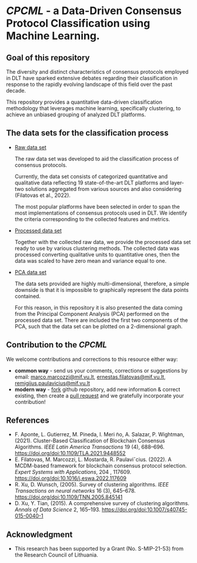 # *CPCML* - a Data-Driven Consensus Protocol Classification using Machine Learning.


## Goal of this repository

The diversity and distinct characteristics of consensus protocols employed in DLT have sparked extensive debates regarding their classification in response to the rapidly evolving landscape of this field over the past decade.

This repository provides a quantitative data-driven classification methodology that leverages machine learning, specifically clustering, to achieve an unbiased grouping of analyzed DLT platforms.


## The data sets for the classification process

- [Raw data set](Data/data_raw.md)

  The raw data set was developed to aid the classification process of consensus protocols. 

  Currently, the data set consists of categorized quantitative and qualitative data reflecting 19 state-of-the-art DLT platforms and layer-two solutions aggregated from various sources and also considering (Filatovas et al., 2022).

  The most popular platforms have been selected in order to span the most implementations of consensus protocols used in DLT. We identify the criteria corresponding to the collected features and metrics. 

- [Processed data set](Data/data_processed.md)

  Together with the collected raw data, we provide the processed data set ready to use by various clustering methods. The collected data was processed converting qualitative units to quantitative ones, then the data was scaled to have zero mean and variance equal to one.

- [PCA data set](Data/data_pca.md)

  The data sets provided are highly multi-dimensional, therefore, a simple downside is that it is impossible to graphically represent the data points contained.

  For this reason, in this repository it is also presented the data coming from the Principal Component Analysis (PCA) performed on the processed data set. There are included the first two components of the PCA, such that the data set can be plotted on a 2-dimensional graph.

## Contribution to the *CPCML*

We welcome contributions and corrections to this resource either way:

- **common way** - send us your comments, corrections or suggestions by email: [marco.marcozzi@mif.vu.lt](mailto:marco.marcozzi@mif.vu.lt), [ernestas.filatovas@mif.vu.lt](mailto:ernestas.filatovas@mif.vu.lt), [remigijus.paulavicius@mif.vu.lt](mailto:remigijus.paulavicius@mif.vu.lt)
- **modern way** - [fork](https://help.github.com/articles/fork-a-repo/) github repository, add new information & correct existing, then create a [pull request](https://help.github.com/articles/creating-a-pull-request-from-a-fork/) and  we gratefully incorporate your contribution!

## References

- F. Aponte, L. Gutierrez, M. Pineda, I. Meri ̃no, A. Salazar, P. Wightman, (2021). Cluster-Based Classification of Blockchain Consensus Algorithms. *IEEE Latin America Transactions* 19 (4), 688–696. https://doi.org/doi:10.1109/TLA.2021.9448552
- E. Filatovas, M. Marcozzi, L. Mostarda, R. Paulaviˇcius. (2022). A MCDM-based framework for blockchain consensus protocol selection. *Expert Systems with Applications*, 204 , 117609. https://doi.org/doi:10.1016/j.eswa.2022.117609
- R. Xu, D. Wunsch, (2005). Survey of clustering algorithms. *IEEE Transactions on neural networks* 16 (3), 645–678. https://doi.org/doi:10.1109/TNN.2005.845141
- D. Xu, Y. Tian, (2015). A comprehensive survey of clustering algorithms. *Annals of Data Science* 2, 165–193. https://doi.org/doi:10.1007/s40745-015-0040-1

## Acknowledgment

- This research has been supported by a Grant (No. S-MIP-21-53) from the Research Council of Lithuania.
